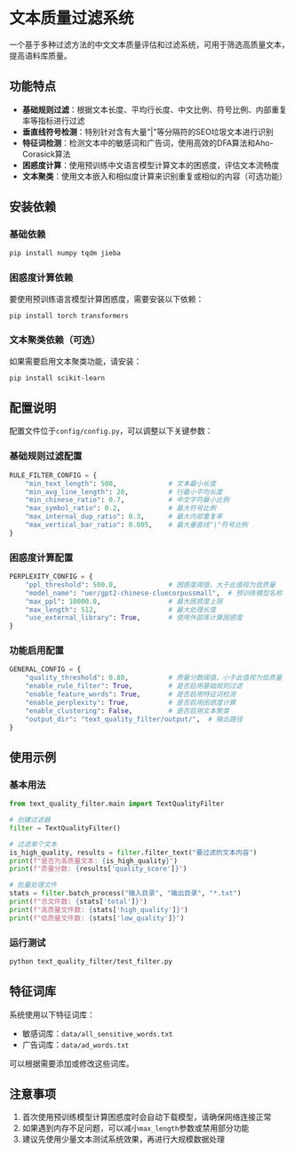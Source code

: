 # 文本质量过滤系统

一个基于多种过滤方法的中文文本质量评估和过滤系统，可用于筛选高质量文本，提高语料库质量。

## 功能特点

- **基础规则过滤**：根据文本长度、平均行长度、中文比例、符号比例、内部重复率等指标进行过滤
- **垂直线符号检测**：特别针对含有大量"|"等分隔符的SEO垃圾文本进行识别
- **特征词检测**：检测文本中的敏感词和广告词，使用高效的DFA算法和Aho-Corasick算法
- **困惑度计算**：使用预训练中文语言模型计算文本的困惑度，评估文本流畅度
- **文本聚类**：使用文本嵌入和相似度计算来识别重复或相似的内容（可选功能）

## 安装依赖

### 基础依赖

```bash
pip install numpy tqdm jieba
```

### 困惑度计算依赖

要使用预训练语言模型计算困惑度，需要安装以下依赖：

```bash
pip install torch transformers
```

### 文本聚类依赖（可选）

如果需要启用文本聚类功能，请安装：

```bash
pip install scikit-learn
```

## 配置说明

配置文件位于`config/config.py`，可以调整以下关键参数：

### 基础规则过滤配置

```python
RULE_FILTER_CONFIG = {
    "min_text_length": 500,             # 文本最小长度
    "min_avg_line_length": 20,          # 行最小平均长度
    "min_chinese_ratio": 0.7,           # 中文字符最小比例
    "max_symbol_ratio": 0.2,            # 最大符号比例
    "max_internal_dup_ratio": 0.3,      # 最大内部重复率
    "max_vertical_bar_ratio": 0.005,    # 最大垂直线"|"符号比例
}
```

### 困惑度计算配置

```python
PERPLEXITY_CONFIG = {
    "ppl_threshold": 500.0,             # 困惑度阈值，大于此值视为低质量
    "model_name": "uer/gpt2-chinese-cluecorpussmall",  # 预训练模型名称
    "max_ppl": 10000.0,                 # 最大困惑度上限
    "max_length": 512,                  # 最大处理长度
    "use_external_library": True,       # 使用外部库计算困惑度
}
```

### 功能启用配置

```python
GENERAL_CONFIG = {
    "quality_threshold": 0.80,          # 质量分数阈值，小于此值视为低质量
    "enable_rule_filter": True,         # 是否启用基础规则过滤
    "enable_feature_words": True,       # 是否启用特征词检测
    "enable_perplexity": True,          # 是否启用困惑度计算
    "enable_clustering": False,         # 是否启用文本聚类
    "output_dir": "text_quality_filter/output/",  # 输出路径
}
```

## 使用示例

### 基本用法

```python
from text_quality_filter.main import TextQualityFilter

# 创建过滤器
filter = TextQualityFilter()

# 过滤单个文本
is_high_quality, results = filter.filter_text("要过滤的文本内容")
print(f"是否为高质量文本: {is_high_quality}")
print(f"质量分数: {results['quality_score']}")

# 批量处理文件
stats = filter.batch_process("输入目录", "输出目录", "*.txt")
print(f"总文件数: {stats['total']}")
print(f"高质量文件数: {stats['high_quality']}")
print(f"低质量文件数: {stats['low_quality']}")
```

### 运行测试

```bash
python text_quality_filter/test_filter.py
```

## 特征词库

系统使用以下特征词库：

- 敏感词库：`data/all_sensitive_words.txt`
- 广告词库：`data/ad_words.txt`

可以根据需要添加或修改这些词库。

## 注意事项

1. 首次使用预训练模型计算困惑度时会自动下载模型，请确保网络连接正常
2. 如果遇到内存不足问题，可以减小`max_length`参数或禁用部分功能
3. 建议先使用少量文本测试系统效果，再进行大规模数据处理 